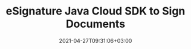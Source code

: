---
############################# Static ############################
layout: "product"
date: 2021-04-27T09:31:06+03:00
draft: false

product: "Signature"
product_tag: "signature"
platform: "Java"
platform_tag: "java"

############################# Head ############################
head_title: "Java Document Signature Cloud SDK for PDF Word Excel PPTX & Images"
head_description: "Java Cloud SDK for adding digital signature to documents and images. Use REST API to electronically sign PDF, Word, Excel, presentations."

############################# Header ############################
title: "eSignature Java Cloud SDK to Sign Documents"
description: "Develop top-quality tools for creating & managing digital signatures of many types via REST API. Secure files of popular formats."
button:
    enable: true

############################# SubMenu ############################
submenu:
    enable: true
    
    left:
        img_alt: "GroupDocs.Signature Cloud SDK for Java"
        image: "/sdk/272x272/groupdocs_signature-for-java.webp"
        product: "GroupDocs.Signature"
        platform: "Cloud SDK for Java"

    middle:
        button:
            # button loop
            - link: "#overview"
              text: "Overview"

            # button loop
            - link: "#features"
              text: "Features"


            # button loop
            - link: "https://docs.groupdocs.cloud/signature/release-notes/"
              text: "Release Notes"

            # button loop
            - link: "https://purchase.groupdocs.cloud/pricing"
              text: "Pricing"

    right:
        link_download: "https://groupdocscloud.github.io/"
        link_learn: "https://docs.groupdocs.cloud/signature/"
        link_buy: "https://purchase.groupdocs.cloud/buy"

############################# Overview ############################
overview:
    enable: true
    content: |
      Use Java SDK for GroupDocs.Signature Cloud to get started with our e-signature API. It is a wrapper around GroupDocs.Signature REST APIs, that allows you to work with GroupDocs.Signature Cloud in Java quickly and easily, gaining all benefits of strong types and IDE highlights. The distribution is available at GitHub. The repository includes working examples, to get you started in no time.
    tabs:
      enable: true
      
      ## TAB ONE ##
      tab_one:
        description: |
          An overview of the features supported by GroupDocs.Signature Cloud SDK for Java.
      
        left:
          enable: true
          icon: "fas fa-cogs"
          title: "Signature Options"
          content: |
            * Text
            * Image
            * Digital
            * Barcode
            * QR-Code            
        right:
          enable: true
          icon: "fas fa-crop"
          title: "Retrieve"
          content: |
            * Document Pages information
            * Document Properties
            * Text and Digital
            * Barcode and QR-Code
      
      ## TAB TWO ##
      tab_two:
        description: |
          GroupDocs.Signature Cloud supports electronically signing a number of document formats.

        left:
          enable: true
          table:
            # table loop
            - title: "Supported Formats"
              content: |
                * **Word Processing**: DOC, DOCX, DOCM, DOT, DOTX, DOTM, ODT, OTT, RTF, TXT
                * **Spreadsheet**: XLS, XLSX, XLSB, XLSM, ODS, OTS, CSV, TSV
                * **Presentation**: PPT, PPTX, PPTM, PPS, PPSX, PPSM, POTX, POTM, ODP, OTP

        right:
          enable: true
          table:
            # table loop
            - title: "Image and Other Formats"
              content: |
                * **Image**: BMP, DjVu, DNG, EMF, EPS, GIF, JP2, JPF, JPX, J2C, J2K, JPM, JPG, JPEG, ODG, PNG, PS, PSD, SVG, TIF, TIFF, WebP, WMF
                * **Portable**: PDF


      ## TAB THREE ##
      tab_three:
        description: |
          Supported Operating Systems and Frameworks
      
        left:
          enable: true
          table:
            # table loop
            - icon: "fab fa-windows"
              title: "Operating Systems"
              content: |
                * Microsoft Windows Desktop
                * Microsoft Windows Server
                * Linux
                * MacOS

            # table loop
            - icon: "fas fa-code"
              title: "Supported Frameworks"
              content: |
                * Java 7 (1.7) and above

        right:
          enable: true
          table:
            # table loop
            - icon: "fas fa-cogs"
              title: "Development Environments"
              content: |
                * NetBeans
                * IntelliJ IDEA
                * Eclipse
            # table loop
            - icon: "fas fa-tools"
              title: "Build Automation Tool"
              content: |
                * Maven

############################# Features ############################
features:
    enable: true
    title: "Advanced Document Signature REST API Features"

    feature:
      # feature loop
      - icon: "fas fa-list-alt"
        content: "Provide the list of supported document formats"

      # feature loop
      - icon: "fas fa-file-o"
        content: "Retrieve document pages information"

      # feature loop
      - icon: "fas fa-file-text-o"
        content: "Retrieve document properties"
      
      # feature loop
      - icon: "fas fa-check"
        content: "Verify Text and Digital signatures"

      # feature loop
      - icon: "fas fa-barcode"
        content: "Verify Barcode and QR-Code signatures"

      # feature loop
      - icon: "fas fa-retweet"
        content: "Cross-Platform Compatibility"
      # feature loop
      - icon: "fas fa-search"
        content: "Search multiple signatures"
      
      # feature loop
      - icon: "fas fa-sign-in"
        content: "Add multiple signatures"
    
    more_feature:
      # more_feature_loop
      - title: "Get Started with Cloud Signature REST API"
        content: "It is easy to get started with GroupDocs.Signature Cloud as there is nothing to install. Simply create an account at GroupDocs Cloud and get your application information. Once you have the App SID & key, you are ready to give the GroupDocs.Signature Cloud REST API a try with any language - on any platform. To help the developers to speed up the development of their projects, we have built SDK for Java, which helps them to integrate the e-signing REST API in their Java apps without worrying about the low-level details of handling the HTTP requests and responses."
      # more_feature_loop
      - title: "Supported Signature Types"
        content: "Our e-Signature RESTful API supports the following signature types:"
        content: |
                * Text Signature
                * Image Signature
                * Barcode Signature
                * QR-Code Signature
                * Digital Signature
                * Stamp Signature
      # more_feature_loop
      - title: "Cloud based e-Signing API Features"
        content: "Using the GroupDocs.Signature Cloud SDK for Java, the following operations supported by the API with documents can be carried out:"
        content: |
          * Provide list of supported document formats
          * Obtain list of supported Barcode and QR-Code encode type names
          * Retrieve document properties like document size, creation and update dates, count of pages etc
          * Retrieve document pages information like pages count etc
          * Support signature for PDF documents
          * Support signature on Microsoft Documents formats like MSWord Documents, Excel Spreadsheets, PowerPoint Presentations
          * Support signature for Open Document Formats, HTML and many more
          * Verify documents for signatures
      # more_feature_loop
      - title: "Security and Authentication"
        content: "The GroupDocs.Storage Cloud SDK for Java as well as the actual API are secured and require authentication. Users need to register at GroupDocs Cloud and get their app access key ID and app secret access key. Authenticated requests require a signature and AppSID query parameters or OAuth 2.0 athrorization header."
      # more_feature_loop
      - title: "Easy to Customize"
        content: "GroupDocs.Signature Cloud SDK is 100% tested and out of the box running. The SDK is open source and has an MIT license. It is highly flexible, so you can use it, and even customize it to suit your needs for absolutely free of charge."
############################# Support ############################
support:
    enable: true

############################# Solutions ############################
solutions:
    enable: true
    title: "GroupDocs.Signature Cloud also offers individual SDKs for other popular languages as listed below:"

    solution:
        # solution loop
        - img_alt: "GroupDocs.Signature Cloud for cURL"
          image: "/sdk/272x272/groupdocs_signature-for-curl.webp"
          product: "GroupDocs.Signature"
          platform: "Cloud for cURL"
          link: "/signature/curl"

        # solution loop
        - img_alt: "GroupDocs.Signature Cloud SDK for .NET"
          image: "/sdk/272x272/groupdocs_signature-for-net.webp"
          product: "GroupDocs.Signature"
          platform: "Cloud SKD for .NET"
          link: "/signature/net"

        # solution loop
        - img_alt: "GroupDocs.Signature Cloud SDK for PHP"
          image: "/sdk/272x272/groupdocs_signature-for-php.webp"
          product: "GroupDocs.Signature"
          platform: "Cloud SDK for PHP"
          link: "/signature/php"

        # solution loop
        - img_alt: "GroupDocs.Signature Cloud SDK for Python"
          image: "/sdk/272x272/groupdocs_signature-for-python.webp"
          product: "GroupDocs.Signature"
          platform: "Cloud SDK for Python"
          link: "/signature/python"

        # solution loop
        - img_alt: "GroupDocs.Signature Cloud SDK for Ruby"
          image: "/sdk/272x272/groupdocs_signature-for-ruby.webp"
          product: "GroupDocs.Signature"
          platform: "Cloud SDK for Ruby"
          link: "/signature/ruby"

        # solution loop
        - img_alt: "GroupDocs.Signature Cloud SDK for Node.js"
          image: "/sdk/272x272/groupdocs_signature-for-node.webp"
          product: "GroupDocs.Signature"
          platform: "Cloud SDK for Node.js"
          link: "/signature/nodejs"
        # solution loop
        - img_alt: "GroupDocs.Signature Cloud SDK for Android"
          image: "/sdk/272x272/groupdocs_signature-for-android.webp"
          product: "GroupDocs.Signature"
          platform: "Cloud SDK for Android"
          link: "/signature/android"
        

############################# Back to top ###############################
back_to_top:
  enable: true
---